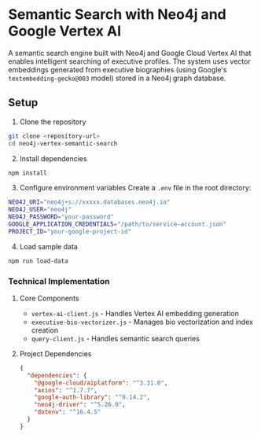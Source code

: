 # Semantic Search with Neo4j and Google Vertex AI

A semantic search engine built with Neo4j and Google Cloud Vertex AI that enables intelligent searching of executive profiles. The system uses vector embeddings generated from executive biographies (using Google's `textembedding-gecko@003` model) stored in a Neo4j graph database.

## Setup

1. Clone the repository
```bash
git clone <repository-url>
cd neo4j-vertex-semantic-search
```

2. Install dependencies
```bash
npm install
```

3. Configure environment variables
Create a `.env` file in the root directory:
```bash
NEO4J_URI="neo4j+s://xxxxx.databases.neo4j.io"
NEO4J_USER="neo4j"
NEO4J_PASSWORD="your-password"
GOOGLE_APPLICATION_CREDENTIALS="/path/to/service-account.json"
PROJECT_ID="your-google-project-id"
```

4. Load sample data
```bash
npm run load-data
```

### Technical Implementation

1. Core Components

   - `vertex-ai-client.js` - Handles Vertex AI embedding generation
   - `executive-bio-vectorizer.js` - Manages bio vectorization and index creation
   - `query-client.js` - Handles semantic search queries

2. Project Dependencies

   ```json
   {
     "dependencies": {
       "@google-cloud/aiplatform": "^3.31.0",
       "axios": "^1.7.7",
       "google-auth-library": "^9.14.2",
       "neo4j-driver": "^5.26.0",
       "dotenv": "^16.4.5"
     }
   }
   ```